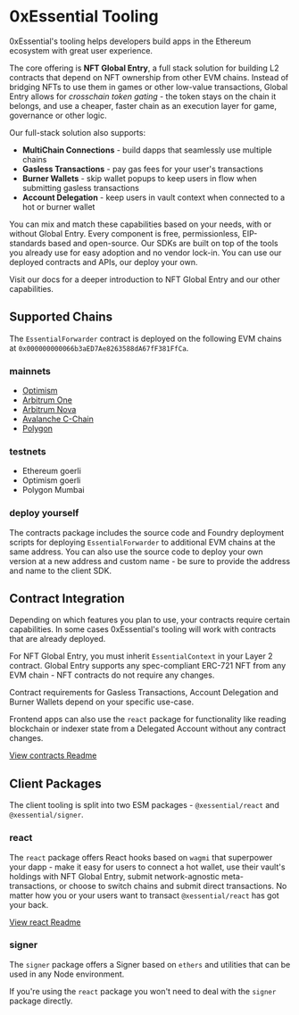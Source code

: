 # 0xEssential Tooling

0xEssential's tooling helps developers build apps in the Ethereum ecosystem with great user experience.

The core offering is **NFT Global Entry**, a full stack solution for building L2 contracts that depend on NFT ownership from other EVM chains. Instead of bridging NFTs to use them in games or other low-value transactions, Global Entry allows for _crosschain token gating_ - the token stays on the chain it belongs, and use a cheaper, faster chain as an execution layer for game, governance or other logic.

Our full-stack solution also supports:

- **MultiChain Connections** - build dapps that seamlessly use multiple chains
- **Gasless Transactions** - pay gas fees for your user's transactions
- **Burner Wallets** - skip wallet popups to keep users in flow when submitting gasless transactions
- **Account Delegation** - keep users in vault context when connected to a hot or burner wallet

You can mix and match these capabilities based on your needs, with or without Global Entry. Every component is free, permissionless, EIP-standards based and open-source. Our SDKs are built on top of the tools you already use for easy adoption and no vendor lock-in. You can use our deployed contracts and APIs, our deploy your own.

Visit our docs for a deeper introduction to NFT Global Entry and our other capabilities.

## Supported Chains

The `EssentialForwarder` contract is deployed on the following EVM chains at `0x000000000066b3aED7Ae8263588dA67fF381FfCa`.

### mainnets

- [Optimism](https://optimistic.etherscan.io/address/0x000000000066b3aED7Ae8263588dA67fF381FfCa)
- [Arbitrum One](https://arbiscan.io/address/0x000000000066b3aED7Ae8263588dA67fF381FfCa)
- [Arbitrum Nova](https://nova.arbiscan.io/address/0x000000000066b3aED7Ae8263588dA67fF381FfCa)
- [Avalanche C-Chain](https://snowtrace.io/address/0x000000000066b3aED7Ae8263588dA67fF381FfCa)
- [Polygon](https://polygonscan.com/address/0x000000000066b3aED7Ae8263588dA67fF381FfCa)

### testnets

- Ethereum goerli
- Optimism goerli
- Polygon Mumbai

### deploy yourself

The contracts package includes the source code and Foundry deployment scripts for deploying `EssentialForwarder` to additional EVM chains at the same address. You can also use the source code to deploy your own version at a new address and custom name - be sure to provide the address and name to the client SDK.

## Contract Integration

Depending on which features you plan to use, your contracts require certain capabilities. In some cases 0xEssential's tooling will work with contracts that are already deployed.

For NFT Global Entry, you must inherit `EssentialContext` in your Layer 2 contract. Global Entry supports any spec-compliant ERC-721 NFT from any EVM chain - NFT contracts do not require any changes.

Contract requirements for Gasless Transactions, Account Delegation and Burner Wallets depend on your specific use-case.

Frontend apps can also use the `react` package for functionality like reading blockchain or indexer state from a Delegated Account without any contract changes.

[View contracts Readme](./packages/contracts/README.md)

## Client Packages

The client tooling is split into two ESM packages - `@xessential/react` and `@xessential/signer`.

### react

The `react` package offers React hooks based on `wagmi` that superpower your dapp - make it easy for users to connect a hot wallet, use their vault's holdings with NFT Global Entry, submit network-agnostic meta-transactions, or choose to switch chains and submit direct transactions. No matter how you or your users want to transact `@xessential/react` has got your back.

[View react Readme](./packages/react/README.md)

### signer

The `signer` package offers a Signer based on `ethers` and utilities that can be used in any Node environment.

If you're using the `react` package you won't need to deal with the `signer` package directly.

